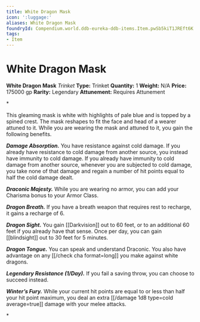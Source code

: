 ```yaml
---
title: White Dragon Mask
icon: ':luggage:'
aliases: White Dragon Mask
foundryId: Compendium.world.ddb-eureka-ddb-items.Item.pwSb5kiT1JREft6K
tags:
- Item
---
```


# White Dragon Mask

**White Dragon Mask**
_Trinket_
**Type:** Trinket
**Quantity:** 1
**Weight:** N/A
**Price:** 175000 gp
**Rarity:** Legendary
**Attunement:** Requires Attunement

*<p>This gleaming mask is white with highlights of pale blue and is topped by a spined crest. The mask reshapes to fit the face and head of a wearer attuned to it. While you are wearing the mask and attuned to it, you gain the following benefits.

***Damage Absorption.*** You have resistance against cold damage. If you already have resistance to cold damage from another source, you instead have immunity to cold damage. If you already have immunity to cold damage from another source, whenever you are subjected to cold damage, you take none of that damage and regain a number of hit points equal to half the cold damage dealt.

***Draconic Majesty.*** While you are wearing no armor, you can add your Charisma bonus to your Armor Class.

***Dragon Breath.*** If you have a breath weapon that requires rest to recharge, it gains a recharge of 6.

***Dragon Sight.*** You gain [[Darkvision]] out to 60 feet, or to an additional 60 feet if you already have that sense. Once per day, you can gain [[blindsight]] out to 30 feet for 5 minutes.

***Dragon Tongue.*** You can speak and understand Draconic. You also have advantage on any [[/check cha format=long]] you make against white dragons.

***Legendary Resistance (1/Day).*** If you fail a saving throw, you can choose to succeed instead.

***Winter’s Fury.*** While your current hit points are equal to or less than half your hit point maximum, you deal an extra  [[/damage 1d8 type=cold average=true]] damage with your melee attacks.</p>*